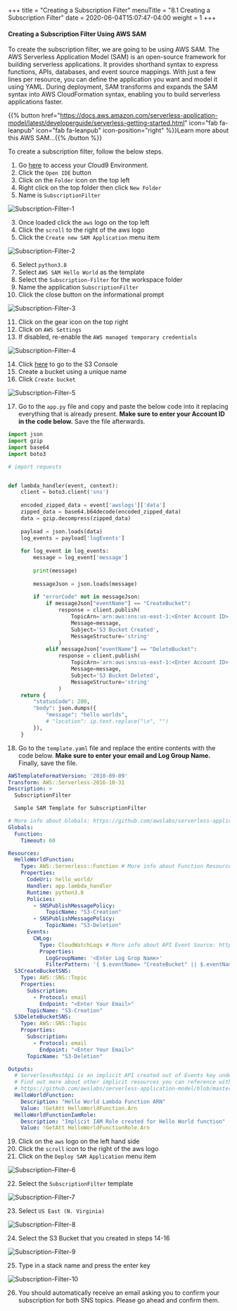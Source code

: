 +++
title = "Creating a Subscription Filter"
menuTitle = "8.1 Creating a Subscription Filter"
date = 2020-06-04T15:07:47-04:00
weight = 1
+++

#### Creating a Subscription Filter Using AWS SAM

To create the subscription filter, we are going to be using AWS SAM. The AWS Serverless Application Model (SAM) is an open-source framework for building serverless applications. It provides shorthand syntax to express functions, APIs, databases, and event source mappings. With just a few lines per resource, you can define the application you want and model it using YAML. During deployment, SAM transforms and expands the SAM syntax into AWS CloudFormation syntax, enabling you to build serverless applications faster.


{{% button href="https://docs.aws.amazon.com/serverless-application-model/latest/developerguide/serverless-getting-started.html" icon="fab fa-leanpub" icon="fab fa-leanpub" icon-position="right"  %}}Learn more about this AWS SAM...{{% /button %}}

To create a subscription filter, follow the below steps.

1. Go [here](https://console.aws.amazon.com/cloud9/home?region=us-east-1#) to access your Cloud9 Environment.
2. Click the `Open IDE` button
3. Click on the `Folder` icon on the top left
4. Right click on the top folder then click `New Folder`
5. Name is `SubscriptionFilter`

![Subscription-Filter-1](/images/subscription/Subscription-Filter-1.PNG?classes=shadow)

3. Once loaded click the `aws` logo on the top left
4. Click the `scroll` to the right of the aws logo
5. Click the `Create new SAM Application` menu item

![Subscription-Filter-2](/images/subscription/Subscription-Filter-2.PNG?classes=shadow)

6. Select `python3.8`
7. Select `AWS SAM Hello World` as the template
8. Select the `Subscription-Filter` for the workspace folder
9. Name the application `SubscriptionFilter`
10. Click the close button on the informational prompt

![Subscription-Filter-3](/images/subscription/Subscription-Filter-3.PNG?classes=shadow)

11. Click on the gear icon on the top right
12. Click on `AWS Settings`
13. If disabled, re-enable the `AWS managed temporary credentials`

![Subscription-Filter-4](/images/subscription/Subscription-Filter-4.PNG?classes=shadow)

14. Click [here](https://s3.console.aws.amazon.com/s3/home?region=us-east-1#) to go to the S3 Console
15. Create a bucket using a unique name
16. Click `Create bucket`

![Subscription-Filter-5](/images/subscription/Subscription-Filter-5.PNG?classes=shadow)

17. Go to the `app.py` file and copy and paste the below code into it replacing everything that is already present. **Make sure to enter your Account ID in the code below.** Save the file afterwards.

```python
import json
import gzip
import base64
import boto3

# import requests


def lambda_handler(event, context):
    client = boto3.client('sns')
    
    encoded_zipped_data = event['awslogs']['data']
    zipped_data = base64.b64decode(encoded_zipped_data)
    data = gzip.decompress(zipped_data)
    
    payload = json.loads(data)
    log_events = payload['logEvents']
    
    for log_event in log_events:
        message = log_event['message']
        
        print(message)
        
        messageJson = json.loads(message)
        
        if "errorCode" not in messageJson:
            if messageJson["eventName"] == "CreateBucket":
                response = client.publish(
                    TopicArn='arn:aws:sns:us-east-1:<Enter Account ID>:S3-Creation',
                    Message=message,
                    Subject='S3 Bucket Created',
                    MessageStructure='string'
                )
            elif messageJson["eventName"] == "DeleteBucket":
                response = client.publish(
                    TopicArn='arn:aws:sns:us-east-1:<Enter Account ID>:S3-Deletion',
                    Message=message,
                    Subject='S3 Bucket Deleted',
                    MessageStructure='string'
                )    
    return {
        "statusCode": 200,
        "body": json.dumps({
            "message": "hello worlds",
            # "location": ip.text.replace("\n", "")
        }),
    }
```

18. Go to the `template.yaml` file and replace the entire contents with the code below. **Make sure to enter your email and Log Group Name.** Finally, save the file. 

```yaml
AWSTemplateFormatVersion: '2010-09-09'
Transform: AWS::Serverless-2016-10-31
Description: >
  SubscriptionFilter

  Sample SAM Template for SubscriptionFilter

# More info about Globals: https://github.com/awslabs/serverless-application-model/blob/master/docs/globals.rst
Globals:
  Function:
    Timeout: 60

Resources:
  HelloWorldFunction:
    Type: AWS::Serverless::Function # More info about Function Resource: https://github.com/awslabs/serverless-application-model/blob/master/versions/2016-10-31.md#awsserverlessfunction
    Properties:
      CodeUri: hello_world/
      Handler: app.lambda_handler
      Runtime: python3.8
      Policies:
        - SNSPublishMessagePolicy:
            TopicName: "S3-Creation"
        - SNSPublishMessagePolicy:
            TopicName: "S3-Deletion"
      Events:
        CWLog:
          Type: CloudWatchLogs # More info about API Event Source: https://github.com/awslabs/serverless-application-model/blob/master/versions/2016-10-31.md#api
          Properties:
            LogGroupName: '<Enter Log Grop Name>'
            FilterPattern: '{ $.eventName= "CreateBucket" || $.eventName= "DeleteBucket" }'
  S3CreateBucketSNS:  
    Type: AWS::SNS::Topic
    Properties: 
      Subscription: 
        - Protocol: email
          Endpoint: "<Enter Your Email>"
      TopicName: "S3-Creation"
  S3DeleteBucketSNS:  
    Type: AWS::SNS::Topic
    Properties: 
      Subscription: 
        - Protocol: email
          Endpoint: "<Enter Your Email>"
      TopicName: "S3-Deletion"

Outputs:
  # ServerlessRestApi is an implicit API created out of Events key under Serverless::Function
  # Find out more about other implicit resources you can reference within SAM
  # https://github.com/awslabs/serverless-application-model/blob/master/docs/internals/generated_resources.rst#api
  HelloWorldFunction:
    Description: "Hello World Lambda Function ARN"
    Value: !GetAtt HelloWorldFunction.Arn
  HelloWorldFunctionIamRole:
    Description: "Implicit IAM Role created for Hello World function"
    Value: !GetAtt HelloWorldFunctionRole.Arn
```

19. Click on the `aws` logo on the left hand side
20. Click the `scroll` icon to the right of the aws logo
21. Click on the `Deploy SAM Application` menu item

![Subscription-Filter-6](/images/subscription/Subscription-Filter-6.PNG?classes=shadow)

22. Select the `SubscriptionFilter` template

![Subscription-Filter-7](/images/subscription/Subscription-Filter-7.PNG?classes=shadow)

23. Select `US East (N. Virginia)`

![Subscription-Filter-8](/images/subscription/Subscription-Filter-8.PNG?classes=shadow)

24. Select the S3 Bucket that you created in steps 14-16

![Subscription-Filter-9](/images/subscription/Subscription-Filter-9.PNG?classes=shadow)

25. Type in a stack name and press the enter key

![Subscription-Filter-10](/images/subscription/Subscription-Filter-10.PNG?classes=shadow)

26. You should automatically receive an email asking you to confirm your subscription for both SNS topics. Please go ahead and confirm them. 